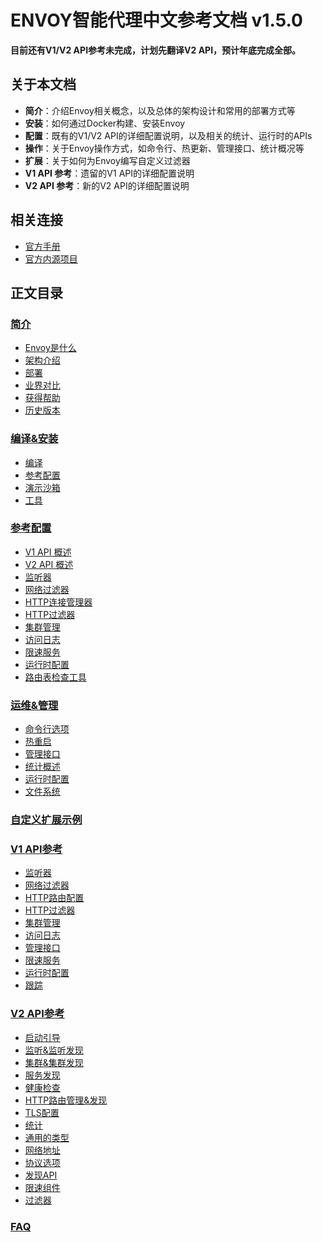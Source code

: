 # ENVOY智能代理中文参考文档 v1.5.0

**目前还有V1/V2 API参考未完成，计划先翻译V2 API，预计年底完成全部。**

## 关于本文档
- **简介**：介绍Envoy相关概念，以及总体的架构设计和常用的部署方式等
- **安装**：如何通过Docker构建、安装Envoy
- **配置**：既有的V1/V2 API的详细配置说明，以及相关的统计、运行时的APIs
- **操作**：关于Envoy操作方式，如命令行、热更新、管理接口、统计概况等
- **扩展**：关于如何为Envoy编写自定义过滤器
- **V1 API 参考**：遗留的V1 API的详细配置说明
- **V2 API 参考**：新的V2 API的详细配置说明

## 相关连接
- [官方手册](https://www.envoyproxy.io/docs/envoy/v1.5.0/)
- [官方内源项目](https://github.com/envoyproxy/envoy)

## 正文目录

### [简介](Introduction.md)
- [Envoy是什么](Introduction/WhatisEnvoy.md)
- [架构介绍](Introduction/Architectureoverview.md)
- [部署](Introduction/Deploymenttypes.md)
- [业界对比](Introduction/Comparisontosimilarsystems.md)
- [获得帮助](Introduction/Gettinghelp.md)
- [历史版本](Introduction/Versionhistory.md)

### [编译&安装](Buildingandinstallation.md)
- [编译](Buildingandinstallation/Building.md)
- [参考配置](Buildingandinstallation/Referenceconfigurations.md)
- [演示沙箱](Buildingandinstallation/Sandboxes.md)
- [工具](Buildingandinstallation/Tools.md)

### [参考配置](Configurationreference.md)
- [V1 API 概述](Configurationreference/Overviewv1API.md)
- [V2 API 概述](Configurationreference/Overviewv2API.md)
- [监听器](Configurationreference/Listeners.md)
- [网络过滤器](Configurationreference/Networkfilters.md)
- [HTTP连接管理器](Configurationreference/HTTPconnectionmanager.md)
- [HTTP过滤器](Configurationreference/HTTPfilters.md)
- [集群管理](Configurationreference/Clustermanager.md)
- [访问日志](Configurationreference/Accesslogging.md)
- [限速服务](Configurationreference/Ratelimitservice.md)
- [运行时配置](Configurationreference/Runtime.md)
- [路由表检查工具](Configurationreference/Routetablechecktool.md)

### [运维&管理](Operationsandadministration.md)
- [命令行选项](Operationsandadministration/Commandlineoptions.md)
- [热重启](Operationsandadministration/HotrestartPythonwrapper.md)
- [管理接口](Operationsandadministration/Administrationinterface.md)
- [统计概述](Operationsandadministration/Statisticsoverview.md)
- [运行时配置](Operationsandadministration/Runtime.md)
- [文件系统](Operationsandadministration/Filesystemflags.md)

### [自定义扩展示例](ExtendingEnvoyforcustomusecases.md)

### [V1 API参考](v1APIreference.md)
- [监听器](v1APIreference/Listeners.md)
- [网络过滤器](v1APIreference/Networkfilters.md)
- [HTTP路由配置](v1APIreference/HTTPRouteconfiguration.md)
- [HTTP过滤器](v1APIreference/HTTPfilters.md)
- [集群管理](v1APIreference/Clustermanager.md)
- [访问日志](v1APIreference/Accesslogging.md)
- [管理接口](v1APIreference/Administrationinterface.md)
- [限速服务](v1APIreference/Ratelimitservice.md)
- [运行时配置](v1APIreference/Runtime.md)
- [跟踪](v1APIreference/Tracing.md)

### [V2 API参考](v2APIreference.md)
- [启动引导](v2APIreference/Bootstrap.md)
- [监听&监听发现](v2APIreference/ListenersandLDS.md)
- [集群&集群发现](v2APIreference/ClustersandCDS.md)
- [服务发现](v2APIreference/EndpointsandEDS.md)
- [健康检查](v2APIreference/Healthcheck.md)
- [HTTP路由管理&发现](v2APIreference/HTTProutemanagementandRDS.md)
- [TLS配置](v2APIreference/CommonTLSconfiguration.md)
- [统计](v2APIreference/Stats.md)
- [通用的类型](v2APIreference/Commontypes.md)
- [网络地址](v2APIreference/Networkaddresses.md)
- [协议选项](v2APIreference/Protocoloptions.md)
- [发现API](v2APIreference/CommondiscoveryAPIcomponents.md)
- [限速组件](v2APIreference/Commonratelimitcomponents.md)
- [过滤器](v2APIreference/Filters.md)

### [FAQ](FAQ.md)


